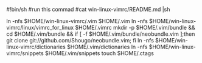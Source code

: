 #!bin/sh
#run this commad
#cat win-linux-vimrc/README.md |sh

ln -nfs $HOME/win-linux-vimrc/.vim $HOME/.vim
ln -nfs $HOME/win-linux-vimrc/linux/vimrc_for_linux $HOME/.vimrc
mkdir -p $HOME/.vim/bundle && cd $HOME/.vim/bundle && if [ -f $HOME/.vim/bundle/neobundle.vim ];then git clone git://github.com/Shougo/neobundle.vim; fi
ln -nfs $HOME/win-linux-vimrc/dictionaries $HOME/.vim/dictionaries
ln -nfs $HOME/win-linux-vimrc/snippets $HOME/.vim/snippets
touch $HOME/.ctags

